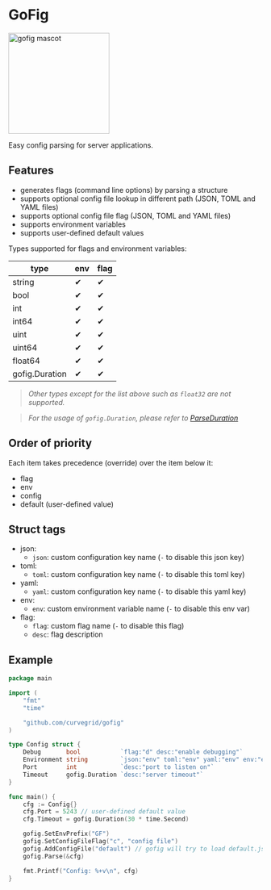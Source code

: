# GoFig

<img src="gofig.png" alt="gofig mascot" width="200"/>

Easy config parsing for server applications.

## Features

- generates flags (command line options) by parsing a structure
- supports optional config file lookup in different path (JSON, TOML and YAML files)
- supports optional config file flag (JSON, TOML and YAML files)
- supports environment variables
- supports user-defined default values

Types supported for flags and environment variables:

|type|env|flag|
|-|-|-|
|string|✔|✔|
|bool|✔|✔|
|int|✔|✔|
|int64|✔|✔|
|uint|✔|✔|
|uint64|✔|✔|
|float64|✔|✔|
|gofig.Duration|✔|✔|

> *Other types except for the list above such as `float32` are not supported.*

> *For the usage of `gofig.Duration`, please refer to [ParseDuration](https://golang.org/pkg/time/#ParseDuration)*

## Order of priority

Each item takes precedence (override) over the item below it:
- flag
- env
- config
- default (user-defined value)

## Struct tags
- json:
  - `json`: custom configuration key name (`-` to disable this json key)
- toml:
  - `toml`: custom configuration key name (`-` to disable this toml key)
- yaml:
  - `yaml`: custom configuration key name (`-` to disable this yaml key)
- env:
  - `env`: custom environment variable name (`-` to disable this env var)
- flag:
  - `flag`: custom flag name (`-` to disable this flag)
  - `desc`: flag description

## Example

```go
package main

import (
	"fmt"
	"time"

	"github.com/curvegrid/gofig"
)

type Config struct {
	Debug       bool           `flag:"d" desc:"enable debugging"`
	Environment string         `json:"env" toml:"env" yaml:"env" env:"env" flag:"e" desc:"environment name"`
	Port        int            `desc:"port to listen on"`
	Timeout     gofig.Duration `desc:"server timeout"`
}

func main() {
	cfg := Config{}
	cfg.Port = 5243 // user-defined default value
	cfg.Timeout = gofig.Duration(30 * time.Second)

	gofig.SetEnvPrefix("GF")
	gofig.SetConfigFileFlag("c", "config file")
	gofig.AddConfigFile("default") // gofig will try to load default.json, default.toml and default.yaml
	gofig.Parse(&cfg)

	fmt.Printf("Config: %+v\n", cfg)
}
```
